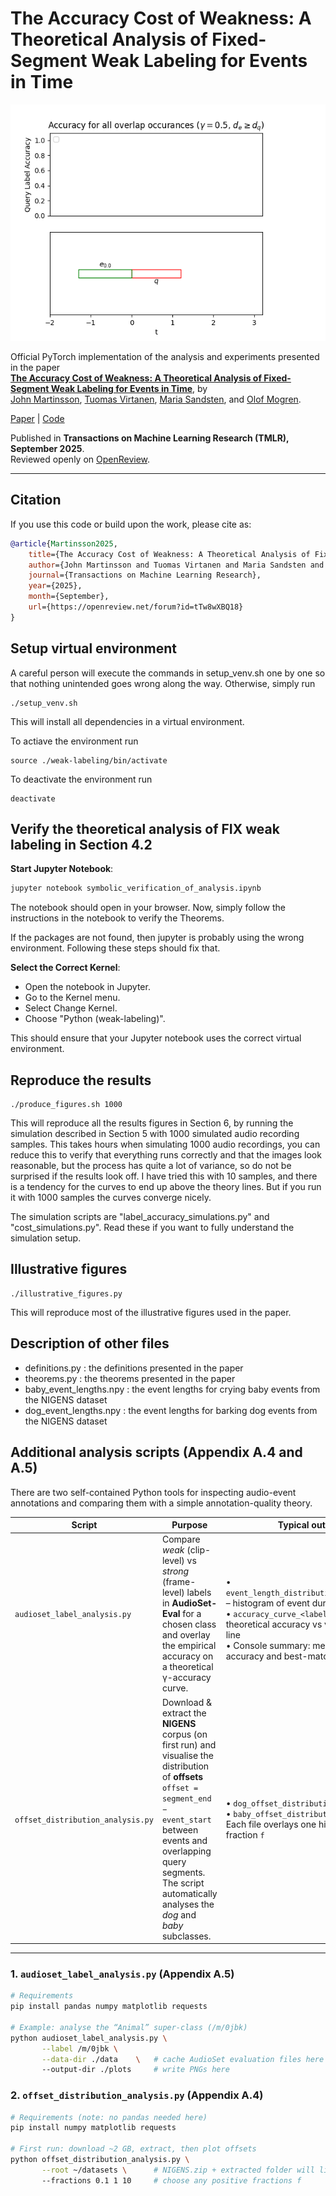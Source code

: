 # The Accuracy Cost of Weakness: A Theoretical Analysis of Fixed-Segment Weak Labeling for Events in Time

![Animation](./animation/animation.gif)

Official PyTorch implementation of the analysis and experiments presented in the paper  
[**The Accuracy Cost of Weakness: A Theoretical Analysis of Fixed-Segment Weak Labeling for Events in Time**](https://openreview.net/forum?id=tTw8wXBQ18), by  
[John Martinsson](https://johnmartinsson.org), [Tuomas Virtanen](https://homepages.tuni.fi/tuomas.virtanen/), [Maria Sandsten](https://www.maths.lu.se/english/research/staff/mariasandsten/), and [Olof Mogren](https://mogren.one).

[Paper](https://openreview.net/forum?id=tTw8wXBQ18) | [Code](https://github.com/johnmartinsson/the-accuracy-cost-of-weakness)

Published in **Transactions on Machine Learning Research (TMLR), September 2025**.  
Reviewed openly on [OpenReview](https://openreview.net/forum?id=tTw8wXBQ18).

---

## Citation

If you use this code or build upon the work, please cite as:

```bibtex
@article{Martinsson2025,
    title={The Accuracy Cost of Weakness: A Theoretical Analysis of Fixed-Segment Weak Labeling for Events in Time},
    author={John Martinsson and Tuomas Virtanen and Maria Sandsten and Olof Mogren},
    journal={Transactions on Machine Learning Research},
    year={2025},
    month={September},
    url={https://openreview.net/forum?id=tTw8wXBQ18}
}
```

## Setup virtual environment
A careful person will execute the commands in setup_venv.sh one by one so that nothing unintended goes wrong along the way. Otherwise, simply run

    ./setup_venv.sh

This will install all dependencies in a virtual environment.

To actiave the environment run

    source ./weak-labeling/bin/activate

To deactivate the environment run

    deactivate

## Verify the theoretical analysis of FIX weak labeling in Section 4.2

**Start Jupyter Notebook**:

```bash
jupyter notebook symbolic_verification_of_analysis.ipynb
```

The notebook should open in your browser. Now, simply follow the instructions in the notebook to verify the Theorems.

If the packages are not found, then jupyter is probably using the wrong environment. Following these steps should fix that.

**Select the Correct Kernel**:
   - Open the notebook in Jupyter.
   - Go to the Kernel menu.
   - Select Change Kernel.
   - Choose "Python (weak-labeling)".

This should ensure that your Jupyter notebook uses the correct virtual environment.

## Reproduce the results

    ./produce_figures.sh 1000

This will reproduce all the results figures in Section 6, by running the simulation described in Section 5 with 1000 simulated audio recording samples. This takes hours when simulating 1000 audio recordings, you can reduce this to verify that everything runs correctly and that the images look reasonable, but the process has quite a lot of variance, so do not be surprised if the results look off. I have tried this with 10 samples, and there is a tendency for the curves to end up above the theory lines. But if you run it with 1000 samples the curves converge nicely.

The simulation scripts are "label_accuracy_simulations.py" and "cost_simulations.py". Read these if you want to fully understand the simulation setup.

## Illustrative figures

    ./illustrative_figures.py

This will reproduce most of the illustrative figures used in the paper.

## Description of other files

- definitions.py : the definitions presented in the paper
- theorems.py : the theorems presented in the paper
- baby_event_lengths.npy : the event lengths for crying baby events from the NIGENS dataset
- dog_event_lengths.npy : the event lengths for barking dog events from the NIGENS dataset

## Additional analysis scripts (Appendix A.4 and A.5)

There are two self-contained Python tools for inspecting audio-event
annotations and comparing them with a simple annotation-quality theory.

| Script | Purpose | Typical output |
|--------|---------|----------------|
| `audioset_label_analysis.py` | Compare *weak* (clip-level) vs *strong* (frame-level) labels in **AudioSet-Eval** for a chosen class and overlay the empirical accuracy on a theoretical γ-accuracy curve. | <br>• `event_length_distribution_<label>.png` – histogram of event durations<br>• `accuracy_curve_<label>.png` – theoretical accuracy vs γ with empirical line<br>• Console summary: measured accuracy and best-matching γ |
| `offset_distribution_analysis.py` | Download & extract the **NIGENS** corpus (on first run) and visualise the distribution of **offsets**<br>`offset = segment_end − event_start`<br> between events and overlapping query segments. The script automatically analyses the *dog* and *baby* subclasses. | • `dog_offset_distribution.png`<br>• `baby_offset_distribution.png`<br>Each file overlays one histogram per fraction `f` |

---

### 1. `audioset_label_analysis.py` (Appendix A.5)

```bash
# Requirements
pip install pandas numpy matplotlib requests

# Example: analyse the “Animal” super-class (/m/0jbk)
python audioset_label_analysis.py \
       --label /m/0jbk \
       --data-dir ./data    \   # cache AudioSet evaluation files here
       --output-dir ./plots     # write PNGs here
```

### 2. `offset_distribution_analysis.py` (Appendix A.4)

```bash
# Requirements (note: no pandas needed here)
pip install numpy matplotlib requests

# First run: download ~2 GB, extract, then plot offsets
python offset_distribution_analysis.py \
       --root ~/datasets \      # NIGENS.zip + extracted folder will live here
       --fractions 0.1 1 10     # choose any positive fractions f
```
